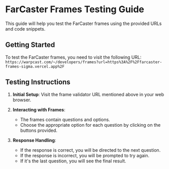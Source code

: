 # FarCaster Frames Testing Guide

This guide will help you test the FarCaster frames using the provided URLs and code snippets.

## Getting Started

To test the FarCaster frames, you need to visit the following URL:
`https://warpcast.com/~/developers/frames?url=https%3A%2F%2Ffarcaster-frames-sigma.vercel.app%2F`

## Testing Instructions

1. **Initial Setup**: Visit the frame validator URL mentioned above in your web browser.

2. **Interacting with Frames**:
   - The frames contain questions and options.
   - Choose the appropriate option for each question by clicking on the buttons provided.

3. **Response Handling**:
   - If the response is correct, you will be directed to the next question.
   - If the response is incorrect, you will be prompted to try again.
   - If it's the last question, you will see the final result.